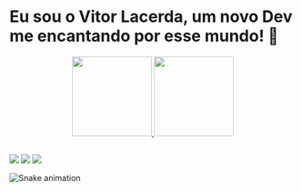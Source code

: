 # Eu sou o Vitor Lacerda, um novo Dev me encantando por esse mundo! 👋

 <div align="center">
  <a href="https://github.com/vitorlfaria">
  <img height="140em" src="https://github-readme-stats.vercel.app/api?username=vitorlfaria&hide=stars&show_icons=true&theme=vue-dark"/>                    
  <img height="140em" src="https://github-readme-stats.vercel.app/api/top-langs/?username=vitorlfaria&layout=compact&theme=vue-dark"/>
</div>
  
##
 
<div> 
  <a href="https://instagram.com/vitorlacerdaf" target="_blank"><img src="https://img.shields.io/badge/-Instagram-%23E4405F?style=for-the-badge&logo=instagram&logoColor=white" target="_blank"></a>
  <a href = "mailto:vitorlacerdafaria7@gmail.com"><img src="https://img.shields.io/badge/-Gmail-%23333?style=for-the-badge&logo=gmail&logoColor=white" target="_blank"></a>
  <a href="https://www.linkedin.com/in/vitor-lacerda-faria" target="_blank"><img src="https://img.shields.io/badge/-LinkedIn-%230077B5?style=for-the-badge&logo=linkedin&logoColor=white" target="_blank"></a> 
 
  ![Snake animation](https://github.com/vitorlfaria/vitorlfaria/blob/output/github-contribution-grid-snake.svg)
 
</div>
